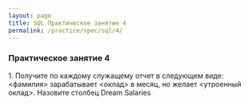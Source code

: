 ```yaml
---
layout: page
title: SQL Практическое занятие 4
permalink: /practice/spec/sql/4/
---
```


### Практическое занятие 4


1\. Получите по каждому служащему отчет в следующем виде:
<фамилия> зарабатывает <оклад> в месяц, но желает  <утроенный оклад>. Назовите столбец Dream Salaries
